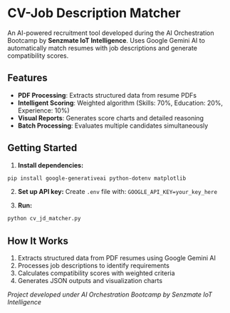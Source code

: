# CV-Job Description Matcher

An AI-powered recruitment tool developed during the AI Orchestration Bootcamp by **Senzmate IoT Intelligence**. Uses Google Gemini AI to automatically match resumes with job descriptions and generate compatibility scores.

## Features

- **PDF Processing**: Extracts structured data from resume PDFs
- **Intelligent Scoring**: Weighted algorithm (Skills: 70%, Education: 20%, Experience: 10%)
- **Visual Reports**: Generates score charts and detailed reasoning
- **Batch Processing**: Evaluates multiple candidates simultaneously

## Getting Started

1. **Install dependencies:**
```bash
pip install google-generativeai python-dotenv matplotlib
```

2. **Set up API key:**
Create `.env` file with: `GOOGLE_API_KEY=your_key_here`

3. **Run:**
```bash
python cv_jd_matcher.py
```

## How It Works

1. Extracts structured data from PDF resumes using Google Gemini AI
2. Processes job descriptions to identify requirements
3. Calculates compatibility scores with weighted criteria
4. Generates JSON outputs and visualization charts


*Project developed under AI Orchestration Bootcamp by Senzmate IoT Intelligence*